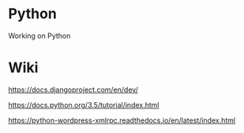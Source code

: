 # Python
Working on Python

# Wiki
https://docs.djangoproject.com/en/dev/

https://docs.python.org/3.5/tutorial/index.html

https://python-wordpress-xmlrpc.readthedocs.io/en/latest/index.html
